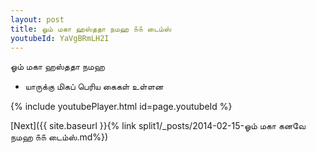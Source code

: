 ```yaml
---
layout: post
title: ஓம் மகா ஹஸ்ததா நமஹ ௧௧ டைம்ஸ்
youtubeId: YaVgBRmLH2I
---
```

 
 
 ஓம் மகா ஹஸ்ததா நமஹ  
 
 -  யாருக்கு மிகப் பெரிய கைகள் உள்ளன 
 
  
 
  
 
 
 
 
 
 


{% include youtubePlayer.html id=page.youtubeId %}
 
[Next]({{ site.baseurl }}{% link  split1/_posts/2014-02-15-ஓம் மகா கனவே நமஹ ௧௧ டைம்ஸ்.md%})
 
